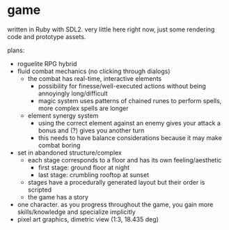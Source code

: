 # game

written in Ruby with SDL2. very little here right now, just some rendering code and prototype assets.

plans:
- roguelite RPG hybrid
- fluid combat mechanics (no clicking through dialogs)
  - the combat has real-time, interactive elements
    - possibility for finesse/well-executed actions without being annoyingly long/difficult
    - magic system uses patterns of chained runes to perform spells, more complex spells are longer
  - element synergy system
    - using the correct element against an enemy gives your attack a bonus and (?) gives you another turn
    - this needs to have balance considerations because it may make combat boring
- set in abandoned structure/complex
  - each stage corresponds to a floor and has its own feeling/aesthetic
  	- first stage: ground floor at night
  	- last stage: crumbling rooftop at sunset
  - stages have a procedurally generated layout but their order is scripted
  - the game has a story
- one character. as you progress throughout the game, you gain more skills/knowledge and specialize implicitly
- pixel art graphics, dimetric view (1:3, 18.435 deg)
